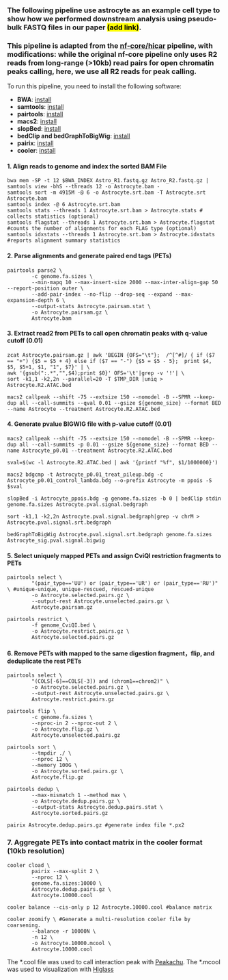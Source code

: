 ### The following pipeline use astrocyte as an example cell type to show how we performed downstream analysis using pseudo-bulk FASTQ files in our paper <mark>(add link)</mark>. 
### This pipeline is adapted from the [nf-core/hicar](https://github.com/jianhong/hicar/tree/dev2rc) pipeline, with modifications: while the original nf-core pipeline only uses R2 reads from long-range (>10kb) read pairs for open chromatin peaks calling, here, we use all R2 reads for peak calling.

To run this pipeline, you need to install the following software:
- **BWA**: [install](https://github.com/lh3/bwa)
- **samtools**: [install](http://www.htslib.org/download/)
- **pairtools**: [install](https://pairtools.readthedocs.io/en/latest/installation.html)
- **macs2**: [install](https://github.com/macs3-project/MACS/wiki/Install-macs2)
- **slopBed**: [install](https://github.com/arq5x/bedtools2/releases/tag/v2.31.0)
- **bedClip and bedGraphToBigWig**: [install](https://github.com/ENCODE-DCC/kentUtils)
- **pairix**: [install](https://github.com/4dn-dcic/pairix)
- **cooler**: [install](https://cooler.readthedocs.io/en/latest/quickstart.html)

#### 1. Align reads to genome and index the sorted BAM File
```
bwa mem -SP -t 12 $BWA_INDEX Astro_R1.fastq.gz Astro_R2.fastq.gz | samtools view -bhS --threads 12 -o Astrocyte.bam -
samtools sort -m 4915M -@ 6 -o Astrocyte.srt.bam -T Astrocyte.srt Astrocyte.bam
samtools index -@ 6 Astrocyte.srt.bam
samtools stats --threads 1 Astrocyte.srt.bam > Astrocyte.stats # collects statistics (optional)
samtools flagstat --threads 1 Astrocyte.srt.bam > Astrocyte.flagstat #counts the number of alignments for each FLAG type (optional)
samtools idxstats --threads 1 Astrocyte.srt.bam > Astrocyte.idxstats #reports alignment summary statistics
```
#### 2. Parse alignments and generate paired end tags (PETs)
```
pairtools parse2 \
        -c genome.fa.sizes \
        --min-mapq 10 --max-insert-size 2000 --max-inter-align-gap 50 --report-position outer \
        --add-pair-index --no-flip --drop-seq --expand --max-expansion-depth 6 \
        --output-stats Astrocyte.pairsam.stat \
        -o Astrocyte.pairsam.gz \
        Astrocyte.bam
```
#### 3. Extract read2 from PETs to call open chromatin peaks with q-value cutoff (0.01)
```
zcat Astrocyte.pairsam.gz | awk 'BEGIN {OFS="\t"};  /^[^#]/ { if ($7 == "+") {$5 = $5 + 4} else if ($7 == "-") {$5 = $5 - 5};  print $4, $5, $5+1, $1, "1", $7}' | \
awk '{gsub(":.*","",$4);print $0}' OFS='\t'|grep -v '!'| \
sort -k1,1 -k2,2n --parallel=20 -T $TMP_DIR |uniq > Astrocyte.R2.ATAC.bed

macs2 callpeak --shift -75 --extsize 150 --nomodel -B --SPMR --keep-dup all --call-summits --qval 0.01 --gsize ${genome_size} --format BED --name Astrocyte --treatment Astrocyte.R2.ATAC.bed
```
#### 4. Generate pvalue BIGWIG file with p-value cutoff (0.01)
```
macs2 callpeak --shift -75 --extsize 150 --nomodel -B --SPMR --keep-dup all --call-summits -p 0.01 --gsize ${genome_size} --format BED --name Astrocyte_p0.01 --treatment Astrocyte.R2.ATAC.bed

sval=$(wc -l Astrocyte.R2.ATAC.bed | awk '{printf "%f", $1/1000000}')

macs2 bdgcmp -t Astrocyte_p0.01_treat_pileup.bdg -c Astrocyte_p0.01_control_lambda.bdg --o-prefix Astrocyte -m ppois -S $sval

slopBed -i Astrocyte_ppois.bdg -g genome.fa.sizes -b 0 | bedClip stdin genome.fa.sizes Astrocyte.pval.signal.bedgraph

sort -k1,1 -k2,2n Astrocyte.pval.signal.bedgraph|grep -v chrM > Astrocyte.pval.signal.srt.bedgraph

bedGraphToBigWig Astrocyte.pval.signal.srt.bedgraph genome.fa.sizes Astrocyte_sig.pval.signal.bigwig
```
#### 5. Select uniquely mapped PETs and assign CviQI restriction fragments to PETs
```
pairtools select \
        "(pair_type=='UU') or (pair_type=='UR') or (pair_type=='RU')" \ #unique-unique, unique-rescued, rescued-unique
        -o Astrocyte.selected.pairs.gz \
        --output-rest Astrocyte.unselected.pairs.gz \
        Astrocyte.pairsam.gz

pairtools restrict \
        -f genome_CviQI.bed \
        -o Astrocyte.restrict.pairs.gz \
        Astrocyte.selected.pairs.gz
```
#### 6. Remove PETs with mapped to the same digestion fragment，flip, and deduplicate the rest PETs
```
pairtools select \
        "(COLS[-6]==COLS[-3]) and (chrom1==chrom2)" \
        -o Astrocyte.selected.pairs.gz \
        --output-rest Astrocyte.unselected.pairs.gz \
        Astrocyte.restrict.pairs.gz

pairtools flip \
        -c genome.fa.sizes \
        --nproc-in 2 --nproc-out 2 \
        -o Astrocyte.flip.gz \
        Astrocyte.unselected.pairs.gz
 
pairtools sort \
        --tmpdir ./ \
        --nproc 12 \
        --memory 100G \
        -o Astrocyte.sorted.pairs.gz \
        Astrocyte.flip.gz

pairtools dedup \
        --max-mismatch 1 --method max \
        -o Astrocyte.dedup.pairs.gz \
        --output-stats Astrocyte.dedup.pairs.stat \
        Astrocyte.sorted.pairs.gz

pairix Astrocyte.dedup.pairs.gz #generate index file *.px2
```
### 7. Aggregate PETs into contact matrix in the cooler format (10kb resolution)
```
cooler cload \
        pairix --max-split 2 \
        --nproc 12 \
        genome.fa.sizes:10000 \
        Astrocyte.dedup.pairs.gz \
        Astrocyte.10000.cool

cooler balance --cis-only p 12 Astrocyte.10000.cool #balance matrix

cooler zoomify \ #Generate a multi-resolution cooler file by coarsening.
        --balance -r 10000N \
        -n 12 \
        -o Astrocyte.10000.mcool \
        Astrocyte.10000.cool
```
The *.cool file was used to call interaction peak with [Peakachu](https://github.com/tariks/peakachu). The *.mcool was used to visualization with [Higlass](https://github.com/higlass/higlass)
